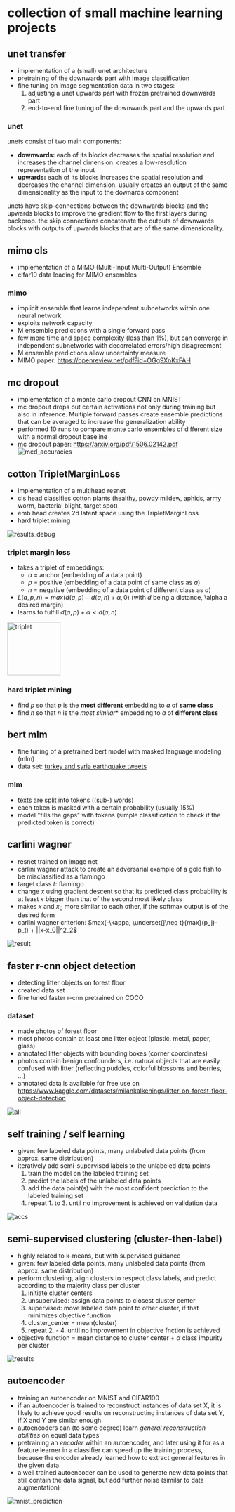 # collection of small machine learning projects

## unet transfer
- implementation of a (small) unet architecture
- pretraining of the downwards part with image classification
- fine tuning on image segmentation data in two stages:
  1. adjusting a unet upwards part with frozen pretrained downwards part
  2. end-to-end fine tuning of the downwards part and the upwards part
  
  
### unet
unets consist of two main components:
- **downwards:** each of its blocks decreases the spatial resolution and increases the channel dimension. creates a low-resolution representation of the input
- **upwards:** each of its blocks increases the spatial resolution and decreases the channel dimension. usually creates an output of the same dimensionality as the input to the downards component

unets have skip-connections between the downwards blocks and the upwards blocks to improve the gradient flow to the first layers during backprop.
the skip connections concatenate the outputs of downwards blocks with outputs of upwards blocks that are of the same dimensionality.

## mimo cls
- implementation of a MIMO (Multi-Input Multi-Output) Ensemble
- cifar10 data loading for MIMO ensembles

### mimo
- implicit ensemble that learns independent subnetworks within one neural network
- exploits network capacity
- M ensemble predictions with a single forward pass
- few more time and space complexity (less than 1%), but can converge in independent subnetworks with decorrelated errors/high disagreement
- M ensemble predictions allow uncertainty measure
- MIMO paper: https://openreview.net/pdf?id=OGg9XnKxFAH


## mc dropout 
- implementation of a monte carlo dropout CNN on MNIST
- mc dropout drops out certain activations not only during training but also in inference. Multiple forward passes create ensemble predictions that can be averaged to increase the generalization ability
- performed 10 runs to compare monte carlo ensembles of different size with a normal dropout baseline
- mc dropout paper: https://arxiv.org/pdf/1506.02142.pdf
![mcd_accuracies](https://user-images.githubusercontent.com/70267800/213738311-6a15cfe2-e859-4809-aad2-c9d925c783b4.png)

## cotton TripletMarginLoss
- implementation of a multihead resnet
- cls head classifies cotton plants (healthy, powdy mildew, aphids, army worm, bacterial blight, target spot)
- emb head creates 2d latent space using the TripletMarginLoss
- hard triplet mining

![results_debug](https://user-images.githubusercontent.com/70267800/217192469-80f763b7-78fc-4b50-8052-f558b8d64971.png)


### triplet margin loss
- takes a triplet of embeddings:
  - $a$ = anchor (embedding of a data point)
  - $p$ = positive (embedding of a data point of same class as $a$)
  - $n$ = negative (embedding of a data point of different class as $a$)
- $L(a, p, n) = max(d(a, p) - d(a, n) + \alpha, 0)$ (with $d$ being a distance, \alpha a desired margin)
- learns to fulfill $d(a, p) + \alpha < d(a, n)$
<img width="121" alt="triplet" src="https://user-images.githubusercontent.com/70267800/217182040-84d16b43-a3fb-46d7-95f3-d400739c1b88.png">


### hard triplet mining
- find $p$ so that $p$ is the **most different** embedding to $a$ of **same class**
- find $n$ so that $n$ is the *most similar** embedding to $a$ of **different class**


## bert mlm
- fine tuning of a pretrained bert model with masked language modeling (mlm)
- data set: [turkey and syria earthquake tweets](https://www.kaggle.com/datasets/swaptr/turkey-earthquake-tweets)

### mlm
- texts are split into tokens ((sub-) words)
- each token is masked with a certain probability (usually 15%)
- model "fills the gaps" with tokens (simple classification to check if the predicted token is correct)


## carlini wagner
- resnet trained on image net
- carlini wagner attack to create an adversarial example of a gold fish to be misclassified as a flamingo
- target class $t$: flamingo
- change $x$ using gradient descent so that its predicted class probability is at least $\kappa$ bigger than that of the second most likely class
- makes $x$ and $x_0$ more similar to each other, if the softmax output is of the desired form
- carlini wagner criterion: $max(-\kappa, \underset{j\neq t}{max}(p_j)-p_t) + ||x-x_0||^2_2$

![result](https://user-images.githubusercontent.com/70267800/222924302-8e901e6d-092e-43d3-a249-1b3f8a269982.png)

## faster r-cnn object detection
- detecting litter objects on forest floor
- created data set
- fine tuned faster r-cnn pretrained on COCO

### dataset 
- made photos of forest floor
- most photos contain at least one litter object (plastic, metal, paper, glass)
- annotated litter objects with bounding boxes (corner coordinates)
- photos contain benign confounders, i.e. natural objects that are easily confused with litter (reflecting puddles, colorful blossoms and berries, ...)
- annotated data is available for free use on https://www.kaggle.com/datasets/milankalkenings/litter-on-forest-floor-object-detection

![all](https://user-images.githubusercontent.com/70267800/226890943-c7033e17-96a2-4cd2-b8e3-b496267a3bd3.png)


## self training / self learning
- given: few labeled data points, many unlabeled data points (from approx. same distribution)
- iteratively add semi-supervised labels to the unlabeled data points
  1. train the model on the labeled training set
  2. predict the labels of the unlabeled data points
  3. add the data point(s) with the most confident prediction to the labeled training set
  4. repeat 1. to 3. until no improvement is achieved on validation data
  
![accs](https://user-images.githubusercontent.com/70267800/236207235-c03f8263-1805-42b0-b03e-b9c4edc17117.png)

## semi-supervised clustering (cluster-then-label)
- highly related to k-means, but with supervised guidance
- given: few labeled data points, many unlabeled data points (from approx. same distribution)
- perform clustering, align clusters to respect class labels, and predict according to the majority class per cluster
  1. initiate cluster centers
  2. unsupervised: assign data points to closest cluster center
  3. supervised: move labeled data point to other cluster, if that minimizes objective function
  4. cluster_center = mean(cluster)
  5. repeat 2. - 4. until no improvement in objective fnction is achieved
- objective function = mean distance to cluster center + $\alpha$ class impurity per cluster

![results](https://user-images.githubusercontent.com/70267800/236207413-5b3ca6a7-4a30-48aa-a4da-e3e4aa04b0a3.png)


## autoencoder
- training an autoencoder on MNIST and CIFAR100
- if an autoencoder is trained to reconstruct instances of data set X, it is likely to achieve good results on reconstructing instances of data set Y, if X and Y are similar enough. 
- autoencoders can (to some degree) learn *general reconstruction abilities* on equal data types
- pretraining an *encoder* within an autoencoder, and later using it for as a feature learner in a classifier can speed up the training process, because the encoder already learned how to extract general features in the given data
- a well trained autoencoder can be used to generate new data points that still contain the data signal, but add further noise (similar to data augmentation)

![mnist_prediction](https://github.com/MilanKalkenings/small_machine_learning_projects/assets/70267800/57d70258-c6c0-4cb6-ad52-e95729fadb1c)
